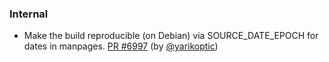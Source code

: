 ### Internal

- Make the build reproducible (on Debian) via SOURCE_DATE_EPOCH for dates in
  manpages.  [PR #6997](https://github.com/datalad/datalad/pull/6997) (by
  [@yarikoptic](https://github.com/yarikoptic))
